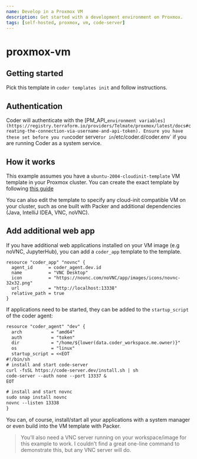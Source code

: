 ```yaml
---
name: Develop in a Proxmox VM
description: Get started with a development environment on Proxmox.
tags: [self-hosted, proxmox, vm, code-server]
---
```


# proxmox-vm

## Getting started

Pick this template in `coder templates init` and follow instructions.

## Authentication

Coder will authenticate with the [PM_API_` environment variables](https://registry.terraform.io/providers/Telmate/proxmox/latest/docs#creating-the-connection-via-username-and-api-token). Ensure you have these set before you run `coder server` or in
`/etc/coder.d/coder.env` if you are running Coder as a system service.

## How it works

This example assumes you have a `ubuntu-2004-cloudinit-template` VM template in your Proxmox cluster. You can create the exact template
by following [this guide](https://austinsnerdythings.com/2021/08/30/how-to-create-a-proxmox-ubuntu-cloud-init-image/)

You can also edit the template to specify any cloud-init compatible VM on your cluster, such as one built with Packer and additional
dependencies (Java, IntelliJ IDEA, VNC, noVNC). 

## Add additional web app

If you have additional web applications installed on your VM image (e.g noVNC, JupyterHub), you can add a `coder_app` template
to the template.

```hcl
resource "coder_app" "novnc" {
  agent_id      = coder_agent.dev.id
  name          = "VNC Desktop"
  icon          = "https://novnc.com/noVNC/app/images/icons/novnc-32x32.png"
  url           = "http://localhost:13338"
  relative_path = true
}
```

If applications need to be started, they can be added to the `startup_script` of the coder agent:

```diff
resource "coder_agent" "dev" {
  arch           = "amd64"
  auth           = "token"
  dir            = "/home/${lower(data.coder_workspace.me.owner)}"
  os             = "linux"
  startup_script = <<EOT
#!/bin/sh
# install and start code-server
curl -fsSL https://code-server.dev/install.sh | sh
code-server --auth none --port 13337 &
EOT

# install and start novnc
sudo snap install novnc
novnc --listen 13338
}
```

You can, of course, install/start all your applications with a system manager or even build
into the VM template with Packer.

> You'll also need a VNC server running on your workspace/image for this example to work.
> I couldn't find a great one-line command to demonstrate this, but any VNC server will do.
